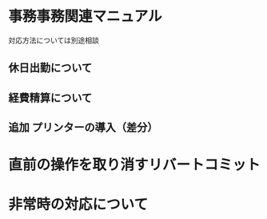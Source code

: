 # 事務事務関連マニュアル
対応方法については別途相談

## 休日出勤について
## 経費精算について
## 追加 プリンターの導入（差分）
# 直前の操作を取り消すリバートコミット
# 非常時の対応について